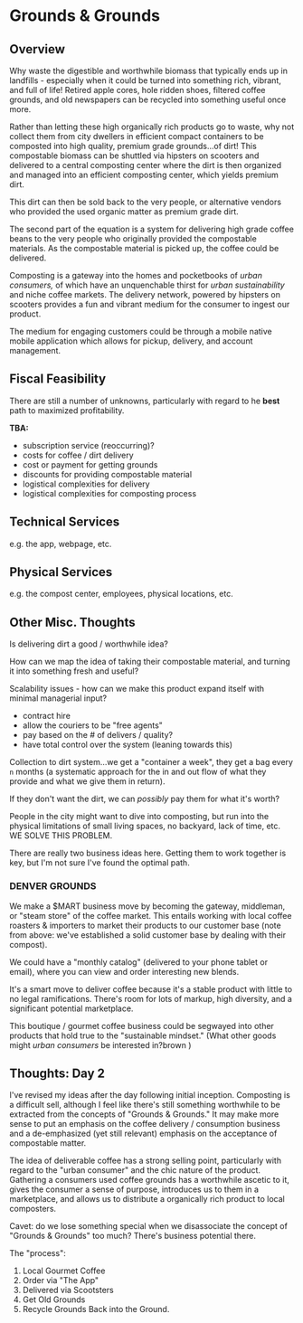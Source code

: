 # Grounds & Grounds

## Overview

Why waste the digestible and worthwhile biomass that typically ends up in landfills - especially when it could be turned into something rich, vibrant, and full of life! Retired apple cores, hole ridden shoes, filtered coffee grounds, and old newspapers can be recycled into something useful once more.

Rather than letting these high organically rich products go to waste, why not collect them from city dwellers in efficient compact containers to be composted into high quality, premium grade grounds…of dirt! This compostable biomass can be shuttled via hipsters on scooters and delivered to a central composting center where the dirt is then organized and managed into an efficient composting center, which yields premium dirt.

This dirt can then be sold back to the very people, or alternative vendors who provided the used organic matter as premium grade dirt. 

The second part of the equation is a system for delivering high grade coffee beans to the very people who originally provided the compostable materials. As the compostable material is picked up, the coffee could be delivered.

Composting is a gateway into the homes and pocketbooks of *urban consumers,* of which have an unquenchable thirst for *urban sustainability* and niche coffee markets. The delivery network, powered by hipsters on scooters provides a fun and vibrant medium for the consumer to ingest our product.

The medium for engaging customers could be through a mobile native mobile application which allows for pickup, delivery, and account management.

## Fiscal Feasibility

There are still a number of unknowns, particularly with regard to he **best** path to maximized profitability. 

**TBA:**

- subscription service (reoccurring)?
- costs for coffee / dirt delivery
- cost or payment for getting grounds
- discounts for providing compostable material
- logistical complexities for delivery
- logistical complexities for composting process

## Technical Services

e.g. the app, webpage, etc.

## Physical Services

e.g. the compost center, employees, physical locations, etc.

## Other Misc. Thoughts

Is delivering dirt a good / worthwhile idea?

How can we map the idea of taking their compostable material, and turning it into something fresh and useful?

Scalability issues - how can we make this product expand itself with minimal managerial input?

- contract hire
- allow the couriers to be "free agents"
- pay based on the # of delivers / quality?
- have total control over the system (leaning towards this)

Collection to dirt system…we get a "container a week", they get a bag every `n` months (a systematic approach for the in and out flow of what they provide and what we give them in return).

If they don't want the dirt, we can *possibly* pay them for what it's worth?

People in the city might want to dive into composting, but run into the physical limitations of small living spaces, no backyard, lack of time, etc. WE SOLVE THIS PROBLEM.

There are really two business ideas here. Getting them to work together is key, but I'm not sure I've found the optimal path.

### DENVER GROUNDS

We make a $MART business move by becoming the gateway, middleman, or "steam store" of the coffee market. This entails working with local coffee roasters & importers to market their products to our customer base (note from above: we've established a solid customer base by dealing with their compost).

We could have a "monthly catalog" (delivered to your phone tablet or email), where you can view and order interesting new blends.

It's a smart move to deliver coffee because it's a stable product with little to no legal ramifications. There's room for lots of markup, high diversity, and a significant potential marketplace.

This boutique / gourmet coffee business could be segwayed into other products that hold true to the "sustainable mindset." (What other goods might *urban consumers* be interested in?brown
)

## Thoughts: Day 2

I've revised my ideas after the day following initial inception. Composting is a difficult sell, although I feel like there's still something worthwhile to be extracted from the concepts of "Grounds & Grounds." It may make more sense to put an emphasis on the coffee delivery / consumption business and a de-emphasized (yet still relevant) emphasis on the acceptance of compostable matter.

The idea of deliverable coffee has a strong selling point, particularly with regard to the "urban consumer" and the chic nature of the product. Gathering a consumers used coffee grounds has a worthwhile ascetic to it, gives the consumer a sense of purpose, introduces us to them in a marketplace, and allows us to distribute a organically rich product to local composters. 

Cavet: do we lose something special when we disassociate the concept of "Grounds & Grounds" too much? There's business potential there.

The "process":

1. Local Gourmet Coffee 
2. Order via "The App" 
3. Delivered via Scootsters 
4. Get Old Grounds
5. Recycle Grounds Back into the Ground.
